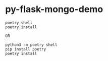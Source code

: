 # py-flask-mongo-demo


```
poetry shell
poetry install

OR

python3 -m poetry shell
pip install poetry
poetry install
```